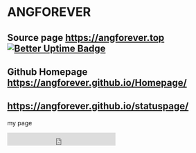 # ANGFOREVER
## Source page https://angforever.top [![Better Uptime Badge](https://betteruptime.com/status-badges/v1/monitor/px3i.svg)](https://betteruptime.com/?utm_source=status_badge)
## Github Homepage https://angforever.github.io/Homepage/
## https://angforever.github.io/statuspage/ 

my page
<iframe src="https://stats.angforever.top/badge?theme=light" width="250" height="30" frameborder="0" scrolling="no"></iframe>

